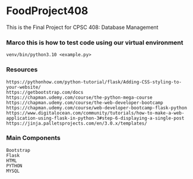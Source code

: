 # FoodProject408
This is the Final Project for CPSC 408: Database Management


### Marco this is how to test code using our virtual environment
    venv/bin/python3.10 <example.py>

### Resources
    https://pythonhow.com/python-tutorial/flask/Adding-CSS-styling-to-your-website/
    https://getbootstrap.com/docs
    https://chapman.udemy.com/course/the-python-mega-course
    https://chapman.udemy.com/course/the-web-developer-bootcamp
    https://chapman.udemy.com/course/web-developer-bootcamp-flask-python
    https://www.digitalocean.com/community/tutorials/how-to-make-a-web-application-using-flask-in-python-3#step-6-displaying-a-single-post
    https://jinja.palletsprojects.com/en/3.0.x/templates/




### Main Components
    Bootstrap
    Flask
    HTML
    PYTHON
    MYSQL

